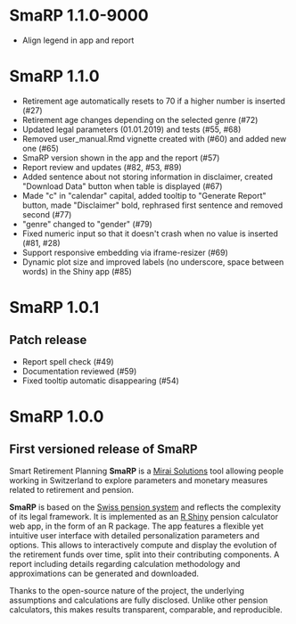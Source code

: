 # SmaRP 1.1.0-9000
* Align legend in app and report

# SmaRP 1.1.0

* Retirement age automatically resets to 70 if a higher number is inserted (#27)
* Retirement age changes depending on the selected genre (#72)
* Updated legal parameters (01.01.2019) and tests (#55, #68)
* Removed user_manual.Rmd vignette created with (#60) and added new one (#65)
* SmaRP version shown in the app and the report (#57)
* Report review and updates (#82, #53, #89)
* Added sentence about not storing information in disclaimer, created "Download Data" button when table is displayed (#67)
* Made "c" in "calendar" capital, added tooltip to "Generate Report" button, made "Disclaimer" bold, rephrased first sentence and removed second (#77)
* "genre" changed to "gender" (#79)
* Fixed numeric input so that it doesn't crash when no value is inserted (#81, #28)
* Support responsive embedding via iframe-resizer (#69)
* Dynamic plot size and improved labels (no underscore, space between words) in the Shiny app (#85)

# SmaRP 1.0.1

## Patch release

* Report spell check (#49)
* Documentation reviewed (#59)
* Fixed tooltip automatic disappearing (#54)

# SmaRP 1.0.0

## First versioned release of SmaRP

Smart Retirement Planning **SmaRP** is a [Mirai Solutions](https://mirai-solutions.ch/) tool allowing people working in Switzerland to explore parameters and monetary measures related to retirement and pension.

**SmaRP** is based on the [Swiss pension system](https://en.wikipedia.org/wiki/Pension_system_in_Switzerland) and reflects the complexity of its legal framework.
It is implemented as an [R Shiny](https://shiny.rstudio.com/) pension calculator web app, in the form of an R package.
The app features a flexible yet intuitive user interface with detailed personalization parameters and options.
This allows to interactively compute and display the evolution of the retirement funds over time, split into their contributing components.
A report including details regarding calculation methodology and approximations can be generated and downloaded.

Thanks to the open-source nature of the project, the underlying assumptions and calculations are fully disclosed.
Unlike other pension calculators, this makes results transparent, comparable, and reproducible.
